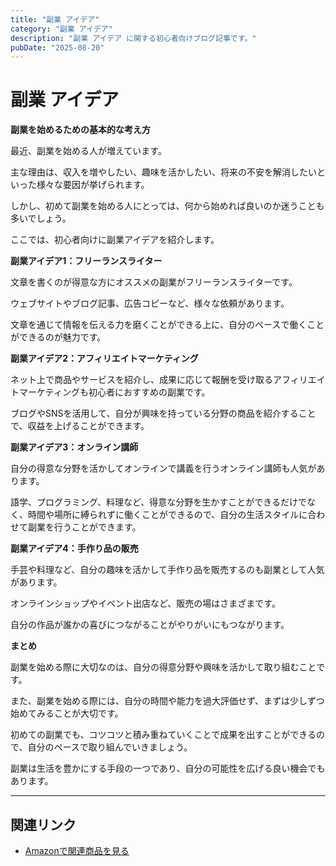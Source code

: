 ```yaml
---
title: "副業 アイデア"
category: "副業 アイデア"
description: "副業 アイデア に関する初心者向けブログ記事です。"
pubDate: "2025-08-20"
---
```


# 副業 アイデア

**副業を始めるための基本的な考え方**

最近、副業を始める人が増えています。

主な理由は、収入を増やしたい、趣味を活かしたい、将来の不安を解消したいといった様々な要因が挙げられます。

しかし、初めて副業を始める人にとっては、何から始めれば良いのか迷うことも多いでしょう。

ここでは、初心者向けに副業アイデアを紹介します。



**副業アイデア1：フリーランスライター**

文章を書くのが得意な方にオススメの副業がフリーランスライターです。

ウェブサイトやブログ記事、広告コピーなど、様々な依頼があります。

文章を通じて情報を伝える力を磨くことができる上に、自分のペースで働くことができるのが魅力です。



**副業アイデア2：アフィリエイトマーケティング**

ネット上で商品やサービスを紹介し、成果に応じて報酬を受け取るアフィリエイトマーケティングも初心者におすすめの副業です。

ブログやSNSを活用して、自分が興味を持っている分野の商品を紹介することで、収益を上げることができます。



**副業アイデア3：オンライン講師**

自分の得意な分野を活かしてオンラインで講義を行うオンライン講師も人気があります。

語学、プログラミング、料理など、得意な分野を生かすことができるだけでなく、時間や場所に縛られずに働くことができるので、自分の生活スタイルに合わせて副業を行うことができます。



**副業アイデア4：手作り品の販売**

手芸や料理など、自分の趣味を活かして手作り品を販売するのも副業として人気があります。

オンラインショップやイベント出店など、販売の場はさまざまです。

自分の作品が誰かの喜びにつながることがやりがいにもつながります。



**まとめ**

副業を始める際に大切なのは、自分の得意分野や興味を活かして取り組むことです。

また、副業を始める際には、自分の時間や能力を過大評価せず、まずは少しずつ始めてみることが大切です。

初めての副業でも、コツコツと積み重ねていくことで成果を出すことができるので、自分のペースで取り組んでいきましょう。

副業は生活を豊かにする手段の一つであり、自分の可能性を広げる良い機会でもあります。



---

## 関連リンク

- [Amazonで関連商品を見る](https://www.amazon.co.jp/s?k=%E5%89%AF%E6%A5%AD+%E3%82%A2%E3%82%A4%E3%83%87%E3%82%A2&tag=autowritehubai-22)
